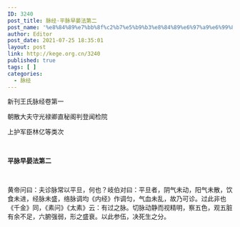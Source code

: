 ```yaml
---
ID: 3240
post_title: 脉经·平脉早晏法第二
post_name: '%e8%84%89%e7%bb%8f%c2%b7%e5%b9%b3%e8%84%89%e6%97%a9%e6%99%8f%e6%b3%95%e7%ac%ac%e4%ba%8c'
author: Editor
post_date: 2021-07-25 18:35:01
layout: post
link: http://kege.org.cn/3240
published: true
tags: [ ]
categories:
  - 脉经
---
```

新刊王氏脉经卷第一

朝散大夫守光禄卿直秘阁判登闻检院

上护军臣林亿等类次

&nbsp;

<strong>平脉早晏法第二</strong>

&nbsp;

黄帝问曰：夫诊脉常以平旦，何也？岐伯对曰：平旦者，阴气未动，阳气未散，饮食未进，经脉未盛，络脉调均<span class="emphasis_small">《内经》作调匀，</span>气血未乱，故乃可诊。过此非也<span class="emphasis_small">《千金》同，《</span><span class="emphasis_small">素问》《</span><span class="emphasis_small">太素》云：有过之脉。</span>切脉动静而视精明，察五色，观五脏有余不足，六腑强弱，形之盛衰。以此参伍，决死生之分。